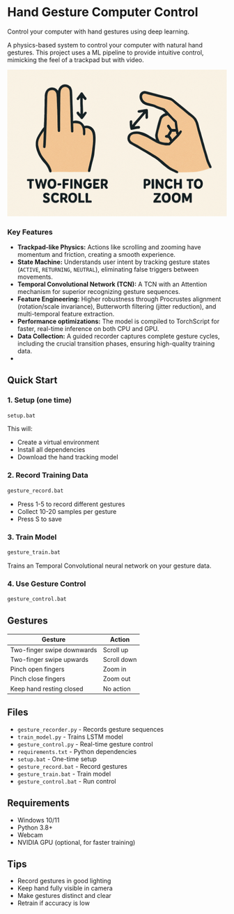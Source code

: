 # Hand Gesture Computer Control

Control your computer with hand gestures using deep learning.

A physics-based system to control your computer with natural hand gestures. This project uses a ML pipeline to provide intuitive control, mimicking the feel of a trackpad but with video.

![Gestures](gestures_schematic.png)

### Key Features
- **Trackpad-like Physics:** Actions like scrolling and zooming have momentum and friction, creating a smooth experience.
- **State Machine:** Understands user intent by tracking gesture states (`ACTIVE`, `RETURNING`, `NEUTRAL`), eliminating false triggers between movements.
- **Temporal Convolutional Network (TCN):** A TCN with an Attention mechanism for superior recognizing gesture sequences.
- **Feature Engineering:** Higher robustness through Procrustes alignment (rotation/scale invariance), Butterworth filtering (jitter reduction), and multi-temporal feature extraction.
- **Performance optimizations:** The model is compiled to TorchScript for faster, real-time inference on both CPU and GPU.
- **Data Collection:** A guided recorder captures complete gesture cycles, including the crucial transition phases, ensuring high-quality training data.
- 
## Quick Start

### 1. Setup (one time)
```bash
setup.bat
```
This will:
- Create a virtual environment
- Install all dependencies
- Download the hand tracking model

### 2. Record Training Data
```bash
gesture_record.bat
```
- Press 1-5 to record different gestures
- Collect 10-20 samples per gesture
- Press S to save

### 3. Train Model
```bash
gesture_train.bat
```
Trains an Temporal Convolutional neural network on your gesture data.

### 4. Use Gesture Control
```bash
gesture_control.bat
```

## Gestures

| Gesture | Action |
|---------|--------|
| Two-finger swipe downwards | Scroll up |
| Two-finger swipe upwards | Scroll down |
| Pinch open fingers | Zoom in |
| Pinch close fingers | Zoom out |
| Keep hand resting closed | No action |

## Files

- `gesture_recorder.py` - Records gesture sequences
- `train_model.py` - Trains LSTM model
- `gesture_control.py` - Real-time gesture control
- `requirements.txt` - Python dependencies
- `setup.bat` - One-time setup
- `gesture_record.bat` - Record gestures
- `gesture_train.bat` - Train model
- `gesture_control.bat` - Run control

## Requirements

- Windows 10/11
- Python 3.8+
- Webcam
- NVIDIA GPU (optional, for faster training)

## Tips

- Record gestures in good lighting
- Keep hand fully visible in camera
- Make gestures distinct and clear
- Retrain if accuracy is low
